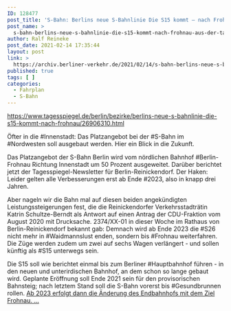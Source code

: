 ```yaml
---
ID: 128477
post_title: 'S-Bahn: Berlins neue S-Bahnlinie Die S15 kommt – nach Frohnau aus Der Tagesspiegel'
post_name: >
  s-bahn-berlins-neue-s-bahnlinie-die-s15-kommt-nach-frohnau-aus-der-tagesspiegel
author: Ralf Reineke
post_date: 2021-02-14 17:35:44
layout: post
link: >
  https://archiv.berliner-verkehr.de/2021/02/14/s-bahn-berlins-neue-s-bahnlinie-die-s15-kommt-nach-frohnau-aus-der-tagesspiegel/
published: true
tags: [ ]
categories:
  - Fahrplan
  - S-Bahn
---
```

https://www.tagesspiegel.de/berlin/bezirke/berlins-neue-s-bahnlinie-die-s15-kommt-nach-frohnau/26906310.html

Öfter in die #Innenstadt: Das Platzangebot bei der #S-Bahn im #Nordwesten soll ausgebaut werden. Hier ein Blick in die Zukunft.

Das Platzangebot der S-Bahn Berlin wird vom nördlichen Bahnhof #Berlin-Frohnau Richtung Innenstadt um 50 Prozent ausgeweitet. Darüber berichtet jetzt der Tagesspiegel-Newsletter für Berlin-Reinickendorf. Der Haken: Leider gelten alle Verbesserungen erst ab Ende #2023, also in knapp drei Jahren.

Aber nageln wir die Bahn mal auf diesen beiden angekündigten Leistungssteigerungen fest, die die Reinickendorfer Verkehrsstadträtin Katrin Schultze-Berndt als Antwort auf einen Antrag der CDU-Fraktion vom August 2020 mit Drucksache. 2374/XX-01 in dieser Woche im Rathaus von Berlin-Reinickendorf bekannt gab: Demnach wird ab Ende 2023 die #S26 nicht mehr in #Waidmannslust enden, sondern bis #Frohnau weiterfahren. Die Züge werden zudem um zwei auf sechs Wagen verlängert - und sollen künftig als #S15 unterwegs sein.

Die S15 soll wie berichtet einmal bis zum Berliner #Hauptbahnhof führen - in den neuen und unterirdischen Bahnhof, an dem schon so lange gebaut wird. Geplante Eröffnung soll Ende 2021 sein für den provisorischen Bahnsteig; nach letztem Stand soll die S-Bahn vorerst bis #Gesundbrunnen rollen. <a href="https://www.tagesspiegel.de/berlin/bezirke/berlins-neue-s-bahnlinie-die-s15-kommt-nach-frohnau/26906310.html">Ab 2023 erfolgt dann die Änderung des Endbahnhofs mit dem Ziel Frohnau. ...</a>